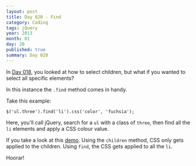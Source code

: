 ```yaml
---
layout: post
title: Day 020 - Find
category: Coding
tags: jQuery
year: 2013
month: 01
day: 20
published: true
summary: Day 020
---
```


In [Day 018](/Day-018), you looked at how to select children, but what if you wanted to select all specific elements?

In this instance the `.find` method comes in handy.

Take this example:

	$('ul.three').find('li').css('color', 'fuchsia');


Here, you'll call jQuery, search for a `ul` with a class of `three`, then find all the `li` elements and apply a CSS colour value.

If you take a look at this [demo](/demos/Day-020.html).
Using the `children` method, CSS only gets applied to the children.
Using `find`, the CSS gets applied to all the `li`.

Hoorar!